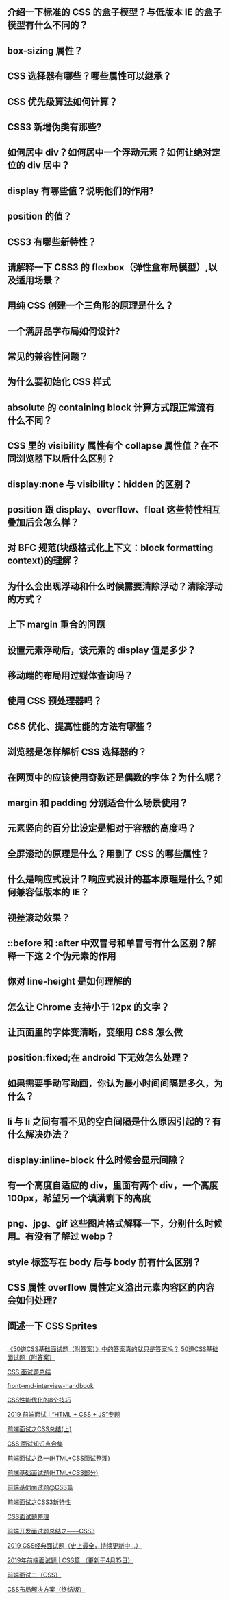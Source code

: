 
## 介绍一下标准的 CSS 的盒子模型？与低版本 IE 的盒子模型有什么不同的？

## box-sizing 属性？

## CSS 选择器有哪些？哪些属性可以继承？

## CSS 优先级算法如何计算？

## CSS3 新增伪类有那些?

## 如何居中 div？如何居中一个浮动元素？如何让绝对定位的 div 居中？

## display 有哪些值？说明他们的作用?

## position 的值？

## CSS3 有哪些新特性？

## 请解释一下 CSS3 的 flexbox（弹性盒布局模型）,以及适用场景？

## 用纯 CSS 创建一个三角形的原理是什么？

## 一个满屏品字布局如何设计?

## 常见的兼容性问题？

## 为什么要初始化 CSS 样式

## absolute 的 containing block 计算方式跟正常流有什么不同？

## CSS 里的 visibility 属性有个 collapse 属性值？在不同浏览器下以后什么区别？

## display:none 与 visibility：hidden 的区别？

## position 跟 display、overflow、float 这些特性相互叠加后会怎么样？

## 对 BFC 规范(块级格式化上下文：block formatting context)的理解？

## 为什么会出现浮动和什么时候需要清除浮动？清除浮动的方式？

## 上下 margin 重合的问题

## 设置元素浮动后，该元素的 display 值是多少？

## 移动端的布局用过媒体查询吗？

## 使用 CSS 预处理器吗？

## CSS 优化、提高性能的方法有哪些？

## 浏览器是怎样解析 CSS 选择器的？

## 在网页中的应该使用奇数还是偶数的字体？为什么呢？

## margin 和 padding 分别适合什么场景使用？

## 元素竖向的百分比设定是相对于容器的高度吗？

## 全屏滚动的原理是什么？用到了 CSS 的哪些属性？

## 什么是响应式设计？响应式设计的基本原理是什么？如何兼容低版本的 IE？

## 视差滚动效果？

## ::before 和 :after 中双冒号和单冒号有什么区别？解释一下这 2 个伪元素的作用

## 你对 line-height 是如何理解的

## 怎么让 Chrome 支持小于 12px 的文字？

## 让页面里的字体变清晰，变细用 CSS 怎么做

## position:fixed;在 android 下无效怎么处理？

## 如果需要手动写动画，你认为最小时间间隔是多久，为什么？

## li 与 li 之间有看不见的空白间隔是什么原因引起的？有什么解决办法？

## display:inline-block 什么时候会显示间隙？

## 有一个高度自适应的 div，里面有两个 div，一个高度 100px，希望另一个填满剩下的高度

## png、jpg、gif 这些图片格式解释一下，分别什么时候用。有没有了解过 webp？

## style 标签写在 body 后与 body 前有什么区别？

## CSS 属性 overflow 属性定义溢出元素内容区的内容会如何处理?

## 阐述一下 CSS Sprites

##

##

##

##

##

##

##

##

##

##

##

##

##

##

##

##

[《50道CSS基础面试题（附答案）》中的答案真的就只是答案吗？](https://segmentfault.com/a/1190000013860482)
[50道CSS基础面试题（附答案）](https://segmentfault.com/a/1190000013325778)

[CSS 面试题总结](https://funteas.com/topic/5ada8eac230d1e5e25e45b89)

[front-end-interview-handbook](https://github.com/yangshun/front-end-interview-handbook/blob/master/Translations/Chinese/questions/css-questions.md)

[CSS性能优化的8个技巧](https://juejin.im/post/5b6133a351882519d346853f)

[2019 前端面试 | “HTML + CSS + JS”专题](https://juejin.im/post/5ce4171ff265da1bd04eb4f3)

[前端面试之CSS总结(上)](https://segmentfault.com/a/1190000006890725)

[CSS 面试知识点合集](https://juejin.im/post/5cbfb0c9f265da03a85ac1df)

[前端面试之路一(HTML+CSS面试整理)](https://juejin.im/post/5c0115e2e51d4539a175a15c)

[前端基础面试题(HTML+CSS部分)](https://zhuanlan.zhihu.com/p/28415923)

[前端基础面试题@CSS篇](https://juejin.im/post/5af8e6aef265da0b9265b04c)

[前端面试之CSS3新特性](https://hieeyh.github.io/2017/07/06/css3-of-interview/)

[CSS面试题整理](https://juejin.im/post/5c9f650df265da30d8385e71)

[前端开发面试题总结之——CSS3](https://www.jianshu.com/p/f60b619aa52b)

[2019 CSS经典面试题（史上最全，持续更新中...）](https://juejin.im/post/5cc59e41e51d456e62545b66)

[2019年前端面试题 | CSS篇 （更新于4月15日）](https://juejin.im/post/5ca80d366fb9a05e3345dccf)

[前端面试二（CSS）](https://juejin.im/post/5c73536ee51d457fc564cf71)

[CSS布局解决方案（终结版）](https://funteas.com/topic/5aa1fecd7a02015d3a7134c2)